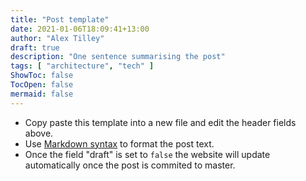 ```yaml
---
title: "Post template"
date: 2021-01-06T18:09:41+13:00
author: "Alex Tilley"
draft: true
description: "One sentence summarising the post"
tags: [ "architecture", "tech" ] 
ShowToc: false 
TocOpen: false 
mermaid: false
---
```


* Copy paste this template into a new file and edit the header fields above. 
* Use [Markdown syntax](https://guides.github.com/pdfs/markdown-cheatsheet-online.pdf) to format the post text. 
* Once the field "draft" is set to `false` the website will update automatically once the post is commited to master.
